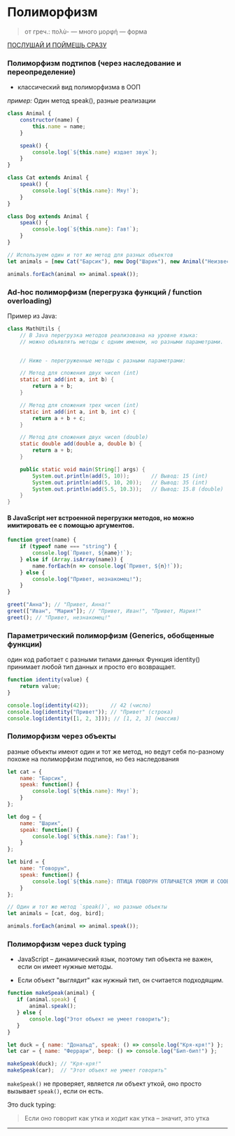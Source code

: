# Полиморфизм
> от греч.:
> πολὺ- — много
> μορφή — форма

[ПОСЛУШАЙ И ПОЙМЕШЬ СРАЗУ](https://www.youtube.com/watch?v=Mh5bxF9as7s)

### Полиморфизм подтипов (через наследование и переопределение)
 - классический вид полиморфизма в ООП

*пример:*
Один метод speak(), разные реализации
```js
class Animal {
    constructor(name) {
        this.name = name;
    }

    speak() {
        console.log(`${this.name} издает звук`);
    }
}

class Cat extends Animal {
    speak() {
        console.log(`${this.name}: Мяу!`);
    }
}

class Dog extends Animal {
    speak() {
        console.log(`${this.name}: Гав!`);
    }
}

// Используем один и тот же метод для разных объектов
let animals = [new Cat("Барсик"), new Dog("Шарик"), new Animal("Неизвестное существо")];

animals.forEach(animal => animal.speak());

```

### Ad-hoc полиморфизм (перегрузка функций / function overloading)

Пример из Java:

```java
class MathUtils {
    // В Java перегрузка методов реализована на уровне языка: 
    // можно объявлять методы с одним именем, но разными параметрами.


    // Ниже - перегруженные методы с разными параметрами:

    // Метод для сложения двух чисел (int)
    static int add(int a, int b) {
        return a + b;
    }

    // Метод для сложения трех чисел (int)
    static int add(int a, int b, int c) {
        return a + b + c;
    }

    // Метод для сложения двух чисел (double)
    static double add(double a, double b) {
        return a + b;
    }

    public static void main(String[] args) {
        System.out.println(add(5, 10));       // Вывод: 15 (int)
        System.out.println(add(5, 10, 20));   // Вывод: 35 (int)
        System.out.println(add(5.5, 10.3));   // Вывод: 15.8 (double)
    }
}

```

#### В JavaScript нет встроенной перегрузки методов, но можно имитировать ее с помощью аргументов.
```js
function greet(name) {
    if (typeof name === "string") {
        console.log(`Привет, ${name}!`);
    } else if (Array.isArray(name)) {
        name.forEach(n => console.log(`Привет, ${n}!`));
    } else {
        console.log("Привет, незнакомец!");
    }
}

greet("Анна"); // "Привет, Анна!"
greet(["Иван", "Мария"]); // "Привет, Иван!", "Привет, Мария!"
greet(); // "Привет, незнакомец!"

```

### Параметрический полиморфизм (Generics, обобщенные функции)
один код работает с разными типами данных
Функция identity() принимает любой тип данных и просто его возвращает.
```js
function identity(value) {
    return value;
}

console.log(identity(42));       // 42 (число)
console.log(identity("Привет")); // "Привет" (строка)
console.log(identity([1, 2, 3])); // [1, 2, 3] (массив)

```

### Полиморфизм через объекты
разные объекты имеют один и тот же метод, но ведут себя по-разному
похоже на полиморфизм подтипов, но без наследования

```js
let cat = {
    name: "Барсик",
    speak: function() {
        console.log(`${this.name}: Мяу!`);
    }
};

let dog = {
    name: "Шарик",
    speak: function() {
        console.log(`${this.name}: Гав!`);
    }
};

let bird = {
    name: "Говорун",
    speak: function() {
        console.log(`${this.name}: ПТИЦА ГОВОРУН ОТЛИЧАЕТСЯ УМОМ И СООБРАЗИТЕЛЬНОСТЬЮ!`);
    }
};

// Один и тот же метод `speak()`, но разные объекты
let animals = [cat, dog, bird];

animals.forEach(animal => animal.speak());

```

### Полиморфизм через duck typing
 - JavaScript – динамический язык, поэтому тип объекта не важен, если он имеет нужные методы.

 - Если объект "выглядит" как нужный тип, он считается подходящим.

 ```js
function makeSpeak(animal) {
    if (animal.speak) {
        animal.speak();
    } else {
        console.log("Этот объект не умеет говорить");
    }
}

let duck = { name: "Дональд", speak: () => console.log("Кря-кря!") };
let car = { name: "Феррари", beep: () => console.log("Бип-бип!") };

makeSpeak(duck); // "Кря-кря!"
makeSpeak(car);  // "Этот объект не умеет говорить"

 ```
`makeSpeak()` не проверяет, является ли объект уткой, оно просто вызывает 
`speak()`, если он есть.

Это duck typing: 
> Если оно говорит как утка и ходит как утка – значит, это утка

---